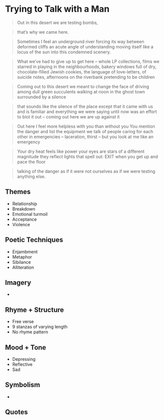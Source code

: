 # Trying to Talk with a Man

> Out in this desert we are testing bombs,

> that’s why we came here.

> Sometimes I feel an underground river
> forcing its way between deformed cliffs
> an acute angle of understanding
> moving itself like a locus of the sun
> into this condemned scenery.

> What we’ve had to give up to get here –
> whole LP collections, films we starred in
> playing in the neighbourhoods, bakery windows
> full of dry, chocolate-filled Jewish cookies,
> the language of love-letters, of suicide notes,
> afternoons on the riverbank
> pretending to be children

> Coming out to this desert
> we meant to change the face of
> driving among dull green succulents
> walking at noon in the ghost town
> surrounded by a silence

> that sounds like the silence of the place
> except that it came with us
> and is familiar
> and everything we were saying until now
> was an effort to blot it out –
> coming out here we are up against it

> Out here I feel more helpless
> with you than without you
> You mention the danger
> and list the equipment
> we talk of people caring for each other
> in emergencies – laceration, thirst –
> but you look at me like an emergency

> Your dry heat feels like power
> your eyes are stars of a different magnitude
> they reflect lights that spell out: EXIT
> when you get up and pace the floor

> talking of the danger
> as if it were not ourselves
> as if we were testing anything else.

## Themes

- Relationship
- Breakdown
- Emotional turmoil
- Acceptance
- Violence

## Poetic Techniques

- Enjambment
- Metaphor
- Sibilance
- Alliteration

## Imagery

- 

## Rhyme + Structure

- Free verse
- 9 stanzas of varying length
- No rhyme pattern

## Mood + Tone

- Depressing
- Reflective
- Sad

## Symbolism

- 

## Quotes
